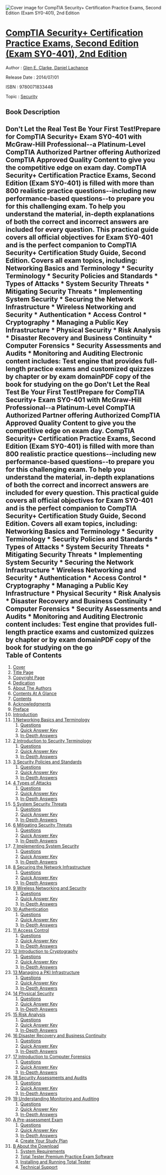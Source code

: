 ![Cover image for CompTIA Security+ Certification Practice Exams, Second Edition (Exam SY0-401), 2nd Edition](https://imgdetail.ebookreading.net/cover/cover/security/EB9780071833448.jpg)

[CompTIA Security+ Certification Practice Exams, Second Edition (Exam SY0-401), 2nd Edition](https://ebookreading.net/view/book/CompTIA+Security%2B+Certification+Practice+Exams%2C+Second+Edition+%28Exam+SY0-401%29%2C+2nd+Edition-EB9780071833448_1.html "CompTIA Security+ Certification Practice Exams, Second Edition (Exam SY0-401), 2nd Edition")
====================================================================================================================

Author : [Glen E. Clarke](https://ebookreading.net/search/author/Glen+E.+Clarke),[ Daniel Lachance](https://ebookreading.net/search/author/+Daniel+Lachance)

Release Date : 2014/07/01

ISBN : 9780071833448

Topic : [Security](https://ebookreading.net/search/category/security)

Book Description
-----------------

Don't Let the Real Test Be Your First Test!Prepare for CompTIA Security+ Exam SY0-401 with McGraw-Hill Professional--a Platinum-Level CompTIA Authorized Partner offering Authorized CompTIA Approved Quality Content to give you the competitive edge on exam day.
CompTIA Security+ Certification Practice Exams, Second Edition (Exam SY0-401) is filled with more than 800 realistic practice questions--including new performance-based questions--to prepare you for this challenging exam. To help you understand the material, in-depth explanations of both the correct and incorrect answers are included for every question. This practical guide covers all official objectives for Exam SY0-401 and is the perfect companion to CompTIA Security+ Certification Study Guide, Second Edition.
Covers all exam topics, including:
Networking Basics and Terminology * Security Terminology * Security Policies and Standards * Types of Attacks * System Security Threats * Mitigating Security Threats * Implementing System Security * Securing the Network Infrastructure * Wireless Networking and Security * Authentication * Access Control * Cryptography * Managing a Public Key Infrastructure * Physical Security * Risk Analysis * Disaster Recovery and Business Continuity * Computer Forensics * Security Assessments and Audits * Monitoring and Auditing
Electronic content includes:
Test engine that provides full-length practice exams and customized quizzes by chapter or by exam domainPDF copy of the book for studying on the go              Don't Let the Real Test Be Your First Test!Prepare for CompTIA Security+ Exam SY0-401 with McGraw-Hill Professional--a Platinum-Level CompTIA Authorized Partner offering Authorized CompTIA Approved Quality Content to give you the competitive edge on exam day.
CompTIA Security+ Certification Practice Exams, Second Edition (Exam SY0-401) is filled with more than 800 realistic practice questions--including new performance-based questions--to prepare you for this challenging exam. To help you understand the material, in-depth explanations of both the correct and incorrect answers are included for every question. This practical guide covers all official objectives for Exam SY0-401 and is the perfect companion to CompTIA Security+ Certification Study Guide, Second Edition.
Covers all exam topics, including:
Networking Basics and Terminology * Security Terminology * Security Policies and Standards * Types of Attacks * System Security Threats * Mitigating Security Threats * Implementing System Security * Securing the Network Infrastructure * Wireless Networking and Security * Authentication * Access Control * Cryptography * Managing a Public Key Infrastructure * Physical Security * Risk Analysis * Disaster Recovery and Business Continuity * Computer Forensics * Security Assessments and Audits * Monitoring and Auditing
Electronic content includes:
Test engine that provides full-length practice exams and customized quizzes by chapter or by exam domainPDF copy of the book for studying on the go              
Table of Contents
-----------------

1. [Cover](https://ebookreading.net/view/book/CompTIA+Security%2B+Certification+Practice+Exams%2C+Second+Edition+%28Exam+SY0-401%29%2C+2nd+Edition-EB9780071833448_1.html)
1. [Title Page](https://ebookreading.net/view/book/CompTIA+Security%2B+Certification+Practice+Exams%2C+Second+Edition+%28Exam+SY0-401%29%2C+2nd+Edition-EB9780071833448_2.html)
1. [Copyright Page](https://ebookreading.net/view/book/CompTIA+Security%2B+Certification+Practice+Exams%2C+Second+Edition+%28Exam+SY0-401%29%2C+2nd+Edition-EB9780071833448_3.html)
1. [Dedication](https://ebookreading.net/view/book/CompTIA+Security%2B+Certification+Practice+Exams%2C+Second+Edition+%28Exam+SY0-401%29%2C+2nd+Edition-EB9780071833448_4.html)
1. [About The Authors](https://ebookreading.net/view/book/CompTIA+Security%2B+Certification+Practice+Exams%2C+Second+Edition+%28Exam+SY0-401%29%2C+2nd+Edition-EB9780071833448_5.html)
1. [Contents At A Glance](https://ebookreading.net/view/book/CompTIA+Security%2B+Certification+Practice+Exams%2C+Second+Edition+%28Exam+SY0-401%29%2C+2nd+Edition-EB9780071833448_7.html)
1. [Contents](https://ebookreading.net/view/book/CompTIA+Security%2B+Certification+Practice+Exams%2C+Second+Edition+%28Exam+SY0-401%29%2C+2nd+Edition-EB9780071833448_8.html)
1. [Acknowledgments](https://ebookreading.net/view/book/CompTIA+Security%2B+Certification+Practice+Exams%2C+Second+Edition+%28Exam+SY0-401%29%2C+2nd+Edition-EB9780071833448_9.html)
1. [Preface](https://ebookreading.net/view/book/CompTIA+Security%2B+Certification+Practice+Exams%2C+Second+Edition+%28Exam+SY0-401%29%2C+2nd+Edition-EB9780071833448_10.html)
1. [Introduction](https://ebookreading.net/view/book/CompTIA+Security%2B+Certification+Practice+Exams%2C+Second+Edition+%28Exam+SY0-401%29%2C+2nd+Edition-EB9780071833448_11.html)
1. [1 Networking Basics and Terminology](https://ebookreading.net/view/book/CompTIA+Security%2B+Certification+Practice+Exams%2C+Second+Edition+%28Exam+SY0-401%29%2C+2nd+Edition-EB9780071833448_12.html#ch01)
    1. [Questions](https://ebookreading.net/view/book/CompTIA+Security%2B+Certification+Practice+Exams%2C+Second+Edition+%28Exam+SY0-401%29%2C+2nd+Edition-EB9780071833448_12.html#ch01lev1)
    1. [Quick Answer Key](https://ebookreading.net/view/book/CompTIA+Security%2B+Certification+Practice+Exams%2C+Second+Edition+%28Exam+SY0-401%29%2C+2nd+Edition-EB9780071833448_12.html#ch01lev2)
    1. [In-Depth Answers](https://ebookreading.net/view/book/CompTIA+Security%2B+Certification+Practice+Exams%2C+Second+Edition+%28Exam+SY0-401%29%2C+2nd+Edition-EB9780071833448_12.html#ch01lev3)
1. [2 Introduction to Security Terminology](https://ebookreading.net/view/book/CompTIA+Security%2B+Certification+Practice+Exams%2C+Second+Edition+%28Exam+SY0-401%29%2C+2nd+Edition-EB9780071833448_13.html#ch02)
    1. [Questions](https://ebookreading.net/view/book/CompTIA+Security%2B+Certification+Practice+Exams%2C+Second+Edition+%28Exam+SY0-401%29%2C+2nd+Edition-EB9780071833448_13.html#ch02lev1)
    1. [Quick Answer Key](https://ebookreading.net/view/book/CompTIA+Security%2B+Certification+Practice+Exams%2C+Second+Edition+%28Exam+SY0-401%29%2C+2nd+Edition-EB9780071833448_13.html#ch02lev2)
    1. [In-Depth Answers](https://ebookreading.net/view/book/CompTIA+Security%2B+Certification+Practice+Exams%2C+Second+Edition+%28Exam+SY0-401%29%2C+2nd+Edition-EB9780071833448_13.html#ch02lev3)
1. [3 Security Policies and Standards](https://ebookreading.net/view/book/CompTIA+Security%2B+Certification+Practice+Exams%2C+Second+Edition+%28Exam+SY0-401%29%2C+2nd+Edition-EB9780071833448_14.html#ch03)
    1. [Questions](https://ebookreading.net/view/book/CompTIA+Security%2B+Certification+Practice+Exams%2C+Second+Edition+%28Exam+SY0-401%29%2C+2nd+Edition-EB9780071833448_14.html#ch03lev1)
    1. [Quick Answer Key](https://ebookreading.net/view/book/CompTIA+Security%2B+Certification+Practice+Exams%2C+Second+Edition+%28Exam+SY0-401%29%2C+2nd+Edition-EB9780071833448_14.html#ch03lev2)
    1. [In-Depth Answers](https://ebookreading.net/view/book/CompTIA+Security%2B+Certification+Practice+Exams%2C+Second+Edition+%28Exam+SY0-401%29%2C+2nd+Edition-EB9780071833448_14.html#ch03lev3)
1. [4 Types of Attacks](https://ebookreading.net/view/book/CompTIA+Security%2B+Certification+Practice+Exams%2C+Second+Edition+%28Exam+SY0-401%29%2C+2nd+Edition-EB9780071833448_15.html#ch04)
    1. [Questions](https://ebookreading.net/view/book/CompTIA+Security%2B+Certification+Practice+Exams%2C+Second+Edition+%28Exam+SY0-401%29%2C+2nd+Edition-EB9780071833448_15.html#ch04lev1)
    1. [Quick Answer Key](https://ebookreading.net/view/book/CompTIA+Security%2B+Certification+Practice+Exams%2C+Second+Edition+%28Exam+SY0-401%29%2C+2nd+Edition-EB9780071833448_15.html#ch04lev2)
    1. [In-Depth Answers](https://ebookreading.net/view/book/CompTIA+Security%2B+Certification+Practice+Exams%2C+Second+Edition+%28Exam+SY0-401%29%2C+2nd+Edition-EB9780071833448_15.html#ch04lev3)
1. [5 System Security Threats](https://ebookreading.net/view/book/CompTIA+Security%2B+Certification+Practice+Exams%2C+Second+Edition+%28Exam+SY0-401%29%2C+2nd+Edition-EB9780071833448_16.html#ch05)
    1. [Questions](https://ebookreading.net/view/book/CompTIA+Security%2B+Certification+Practice+Exams%2C+Second+Edition+%28Exam+SY0-401%29%2C+2nd+Edition-EB9780071833448_16.html#ch05lev1)
    1. [Quick Answer Key](https://ebookreading.net/view/book/CompTIA+Security%2B+Certification+Practice+Exams%2C+Second+Edition+%28Exam+SY0-401%29%2C+2nd+Edition-EB9780071833448_16.html#ch05lev2)
    1. [In-Depth Answers](https://ebookreading.net/view/book/CompTIA+Security%2B+Certification+Practice+Exams%2C+Second+Edition+%28Exam+SY0-401%29%2C+2nd+Edition-EB9780071833448_16.html#ch05lev3)
1. [6 Mitigating Security Threats](https://ebookreading.net/view/book/CompTIA+Security%2B+Certification+Practice+Exams%2C+Second+Edition+%28Exam+SY0-401%29%2C+2nd+Edition-EB9780071833448_17.html#ch06)
    1. [Questions](https://ebookreading.net/view/book/CompTIA+Security%2B+Certification+Practice+Exams%2C+Second+Edition+%28Exam+SY0-401%29%2C+2nd+Edition-EB9780071833448_17.html#ch06lev1)
    1. [Quick Answer Key](https://ebookreading.net/view/book/CompTIA+Security%2B+Certification+Practice+Exams%2C+Second+Edition+%28Exam+SY0-401%29%2C+2nd+Edition-EB9780071833448_17.html#ch06lev2)
    1. [In-Depth Answers](https://ebookreading.net/view/book/CompTIA+Security%2B+Certification+Practice+Exams%2C+Second+Edition+%28Exam+SY0-401%29%2C+2nd+Edition-EB9780071833448_17.html#ch06lev3)
1. [7 Implementing System Security](https://ebookreading.net/view/book/CompTIA+Security%2B+Certification+Practice+Exams%2C+Second+Edition+%28Exam+SY0-401%29%2C+2nd+Edition-EB9780071833448_18.html#ch07)
    1. [Questions](https://ebookreading.net/view/book/CompTIA+Security%2B+Certification+Practice+Exams%2C+Second+Edition+%28Exam+SY0-401%29%2C+2nd+Edition-EB9780071833448_18.html#ch07lev1)
    1. [Quick Answer Key](https://ebookreading.net/view/book/CompTIA+Security%2B+Certification+Practice+Exams%2C+Second+Edition+%28Exam+SY0-401%29%2C+2nd+Edition-EB9780071833448_18.html#ch07lev2)
    1. [In-Depth Answers](https://ebookreading.net/view/book/CompTIA+Security%2B+Certification+Practice+Exams%2C+Second+Edition+%28Exam+SY0-401%29%2C+2nd+Edition-EB9780071833448_18.html#ch07lev3)
1. [8 Securing the Network Infrastructure](https://ebookreading.net/view/book/CompTIA+Security%2B+Certification+Practice+Exams%2C+Second+Edition+%28Exam+SY0-401%29%2C+2nd+Edition-EB9780071833448_19.html#ch08)
    1. [Questions](https://ebookreading.net/view/book/CompTIA+Security%2B+Certification+Practice+Exams%2C+Second+Edition+%28Exam+SY0-401%29%2C+2nd+Edition-EB9780071833448_19.html#ch08lev1)
    1. [Quick Answer Key](https://ebookreading.net/view/book/CompTIA+Security%2B+Certification+Practice+Exams%2C+Second+Edition+%28Exam+SY0-401%29%2C+2nd+Edition-EB9780071833448_19.html#ch08lev2)
    1. [In-Depth Answers](https://ebookreading.net/view/book/CompTIA+Security%2B+Certification+Practice+Exams%2C+Second+Edition+%28Exam+SY0-401%29%2C+2nd+Edition-EB9780071833448_19.html#ch08lev3)
1. [9 Wireless Networking and Security](https://ebookreading.net/view/book/CompTIA+Security%2B+Certification+Practice+Exams%2C+Second+Edition+%28Exam+SY0-401%29%2C+2nd+Edition-EB9780071833448_20.html#ch09)
    1. [Questions](https://ebookreading.net/view/book/CompTIA+Security%2B+Certification+Practice+Exams%2C+Second+Edition+%28Exam+SY0-401%29%2C+2nd+Edition-EB9780071833448_20.html#ch09lev1)
    1. [Quick Answer Key](https://ebookreading.net/view/book/CompTIA+Security%2B+Certification+Practice+Exams%2C+Second+Edition+%28Exam+SY0-401%29%2C+2nd+Edition-EB9780071833448_20.html#ch09lev2)
    1. [In-Depth Answers](https://ebookreading.net/view/book/CompTIA+Security%2B+Certification+Practice+Exams%2C+Second+Edition+%28Exam+SY0-401%29%2C+2nd+Edition-EB9780071833448_20.html#ch09lev3)
1. [10 Authentication](https://ebookreading.net/view/book/CompTIA+Security%2B+Certification+Practice+Exams%2C+Second+Edition+%28Exam+SY0-401%29%2C+2nd+Edition-EB9780071833448_21.html#ch10)
    1. [Questions](https://ebookreading.net/view/book/CompTIA+Security%2B+Certification+Practice+Exams%2C+Second+Edition+%28Exam+SY0-401%29%2C+2nd+Edition-EB9780071833448_21.html#ch10lev1)
    1. [Quick Answer Key](https://ebookreading.net/view/book/CompTIA+Security%2B+Certification+Practice+Exams%2C+Second+Edition+%28Exam+SY0-401%29%2C+2nd+Edition-EB9780071833448_21.html#ch10lev2)
    1. [In-Depth Answers](https://ebookreading.net/view/book/CompTIA+Security%2B+Certification+Practice+Exams%2C+Second+Edition+%28Exam+SY0-401%29%2C+2nd+Edition-EB9780071833448_21.html#ch10lev3)
1. [11 Access Control](https://ebookreading.net/view/book/CompTIA+Security%2B+Certification+Practice+Exams%2C+Second+Edition+%28Exam+SY0-401%29%2C+2nd+Edition-EB9780071833448_22.html#ch11)
    1. [Questions](https://ebookreading.net/view/book/CompTIA+Security%2B+Certification+Practice+Exams%2C+Second+Edition+%28Exam+SY0-401%29%2C+2nd+Edition-EB9780071833448_22.html#ch11lev1)
    1. [Quick Answer Key](https://ebookreading.net/view/book/CompTIA+Security%2B+Certification+Practice+Exams%2C+Second+Edition+%28Exam+SY0-401%29%2C+2nd+Edition-EB9780071833448_22.html#ch11lev2)
    1. [In-Depth Answers](https://ebookreading.net/view/book/CompTIA+Security%2B+Certification+Practice+Exams%2C+Second+Edition+%28Exam+SY0-401%29%2C+2nd+Edition-EB9780071833448_22.html#ch11lev3)
1. [12 Introduction to Cryptography](https://ebookreading.net/view/book/CompTIA+Security%2B+Certification+Practice+Exams%2C+Second+Edition+%28Exam+SY0-401%29%2C+2nd+Edition-EB9780071833448_23.html#ch12)
    1. [Questions](https://ebookreading.net/view/book/CompTIA+Security%2B+Certification+Practice+Exams%2C+Second+Edition+%28Exam+SY0-401%29%2C+2nd+Edition-EB9780071833448_23.html#ch12lev1)
    1. [Quick Answer Key](https://ebookreading.net/view/book/CompTIA+Security%2B+Certification+Practice+Exams%2C+Second+Edition+%28Exam+SY0-401%29%2C+2nd+Edition-EB9780071833448_23.html#ch12lev2)
    1. [In-Depth Answers](https://ebookreading.net/view/book/CompTIA+Security%2B+Certification+Practice+Exams%2C+Second+Edition+%28Exam+SY0-401%29%2C+2nd+Edition-EB9780071833448_23.html#ch12lev3)
1. [13 Managing a PKI Infrastructure](https://ebookreading.net/view/book/CompTIA+Security%2B+Certification+Practice+Exams%2C+Second+Edition+%28Exam+SY0-401%29%2C+2nd+Edition-EB9780071833448_24.html#ch13)
    1. [Questions](https://ebookreading.net/view/book/CompTIA+Security%2B+Certification+Practice+Exams%2C+Second+Edition+%28Exam+SY0-401%29%2C+2nd+Edition-EB9780071833448_24.html#ch13lev1)
    1. [Quick Answer Key](https://ebookreading.net/view/book/CompTIA+Security%2B+Certification+Practice+Exams%2C+Second+Edition+%28Exam+SY0-401%29%2C+2nd+Edition-EB9780071833448_24.html#ch13lev2)
    1. [In-Depth Answers](https://ebookreading.net/view/book/CompTIA+Security%2B+Certification+Practice+Exams%2C+Second+Edition+%28Exam+SY0-401%29%2C+2nd+Edition-EB9780071833448_24.html#ch13lev3)
1. [14 Physical Security](https://ebookreading.net/view/book/CompTIA+Security%2B+Certification+Practice+Exams%2C+Second+Edition+%28Exam+SY0-401%29%2C+2nd+Edition-EB9780071833448_25.html#ch14)
    1. [Questions](https://ebookreading.net/view/book/CompTIA+Security%2B+Certification+Practice+Exams%2C+Second+Edition+%28Exam+SY0-401%29%2C+2nd+Edition-EB9780071833448_25.html#ch14lev1)
    1. [Quick Answer Key](https://ebookreading.net/view/book/CompTIA+Security%2B+Certification+Practice+Exams%2C+Second+Edition+%28Exam+SY0-401%29%2C+2nd+Edition-EB9780071833448_25.html#ch14lev2)
    1. [In-Depth Answers](https://ebookreading.net/view/book/CompTIA+Security%2B+Certification+Practice+Exams%2C+Second+Edition+%28Exam+SY0-401%29%2C+2nd+Edition-EB9780071833448_25.html#ch14lev3)
1. [15 Risk Analysis](https://ebookreading.net/view/book/CompTIA+Security%2B+Certification+Practice+Exams%2C+Second+Edition+%28Exam+SY0-401%29%2C+2nd+Edition-EB9780071833448_26.html#ch15)
    1. [Questions](https://ebookreading.net/view/book/CompTIA+Security%2B+Certification+Practice+Exams%2C+Second+Edition+%28Exam+SY0-401%29%2C+2nd+Edition-EB9780071833448_26.html#ch15lev1)
    1. [Quick Answer Key](https://ebookreading.net/view/book/CompTIA+Security%2B+Certification+Practice+Exams%2C+Second+Edition+%28Exam+SY0-401%29%2C+2nd+Edition-EB9780071833448_26.html#ch15lev2)
    1. [In-Depth Answers](https://ebookreading.net/view/book/CompTIA+Security%2B+Certification+Practice+Exams%2C+Second+Edition+%28Exam+SY0-401%29%2C+2nd+Edition-EB9780071833448_26.html#ch15lev3)
1. [16 Disaster Recovery and Business Continuity](https://ebookreading.net/view/book/CompTIA+Security%2B+Certification+Practice+Exams%2C+Second+Edition+%28Exam+SY0-401%29%2C+2nd+Edition-EB9780071833448_27.html#ch16)
    1. [Questions](https://ebookreading.net/view/book/CompTIA+Security%2B+Certification+Practice+Exams%2C+Second+Edition+%28Exam+SY0-401%29%2C+2nd+Edition-EB9780071833448_27.html#ch16lev1)
    1. [Quick Answer Key](https://ebookreading.net/view/book/CompTIA+Security%2B+Certification+Practice+Exams%2C+Second+Edition+%28Exam+SY0-401%29%2C+2nd+Edition-EB9780071833448_27.html#ch16lev2)
    1. [In-Depth Answers](https://ebookreading.net/view/book/CompTIA+Security%2B+Certification+Practice+Exams%2C+Second+Edition+%28Exam+SY0-401%29%2C+2nd+Edition-EB9780071833448_27.html#ch16lev3)
1. [17 Introduction to Computer Forensics](https://ebookreading.net/view/book/CompTIA+Security%2B+Certification+Practice+Exams%2C+Second+Edition+%28Exam+SY0-401%29%2C+2nd+Edition-EB9780071833448_28.html#ch17)
    1. [Questions](https://ebookreading.net/view/book/CompTIA+Security%2B+Certification+Practice+Exams%2C+Second+Edition+%28Exam+SY0-401%29%2C+2nd+Edition-EB9780071833448_28.html#ch17lev1)
    1. [Quick Answer Key](https://ebookreading.net/view/book/CompTIA+Security%2B+Certification+Practice+Exams%2C+Second+Edition+%28Exam+SY0-401%29%2C+2nd+Edition-EB9780071833448_28.html#ch17lev2)
    1. [In-Depth Answers](https://ebookreading.net/view/book/CompTIA+Security%2B+Certification+Practice+Exams%2C+Second+Edition+%28Exam+SY0-401%29%2C+2nd+Edition-EB9780071833448_28.html#ch17lev3)
1. [18 Security Assessments and Audits](https://ebookreading.net/view/book/CompTIA+Security%2B+Certification+Practice+Exams%2C+Second+Edition+%28Exam+SY0-401%29%2C+2nd+Edition-EB9780071833448_29.html#ch18)
    1. [Questions](https://ebookreading.net/view/book/CompTIA+Security%2B+Certification+Practice+Exams%2C+Second+Edition+%28Exam+SY0-401%29%2C+2nd+Edition-EB9780071833448_29.html#ch18lev1)
    1. [Quick Answer Key](https://ebookreading.net/view/book/CompTIA+Security%2B+Certification+Practice+Exams%2C+Second+Edition+%28Exam+SY0-401%29%2C+2nd+Edition-EB9780071833448_29.html#ch18lev2)
    1. [In-Depth Answers](https://ebookreading.net/view/book/CompTIA+Security%2B+Certification+Practice+Exams%2C+Second+Edition+%28Exam+SY0-401%29%2C+2nd+Edition-EB9780071833448_29.html#ch18lev3)
1. [19 Understanding Monitoring and Auditing](https://ebookreading.net/view/book/CompTIA+Security%2B+Certification+Practice+Exams%2C+Second+Edition+%28Exam+SY0-401%29%2C+2nd+Edition-EB9780071833448_30.html#ch19)
    1. [Questions](https://ebookreading.net/view/book/CompTIA+Security%2B+Certification+Practice+Exams%2C+Second+Edition+%28Exam+SY0-401%29%2C+2nd+Edition-EB9780071833448_30.html#ch19lev1)
    1. [Quick Answer Key](https://ebookreading.net/view/book/CompTIA+Security%2B+Certification+Practice+Exams%2C+Second+Edition+%28Exam+SY0-401%29%2C+2nd+Edition-EB9780071833448_30.html#ch19lev2)
    1. [In-Depth Answers](https://ebookreading.net/view/book/CompTIA+Security%2B+Certification+Practice+Exams%2C+Second+Edition+%28Exam+SY0-401%29%2C+2nd+Edition-EB9780071833448_30.html#ch19lev3)
1. [A Pre-assessment Exam](https://ebookreading.net/view/book/CompTIA+Security%2B+Certification+Practice+Exams%2C+Second+Edition+%28Exam+SY0-401%29%2C+2nd+Edition-EB9780071833448_31.html#app01)
    1. [Questions](https://ebookreading.net/view/book/CompTIA+Security%2B+Certification+Practice+Exams%2C+Second+Edition+%28Exam+SY0-401%29%2C+2nd+Edition-EB9780071833448_31.html#app01lev1)
    1. [Quick Answer Key](https://ebookreading.net/view/book/CompTIA+Security%2B+Certification+Practice+Exams%2C+Second+Edition+%28Exam+SY0-401%29%2C+2nd+Edition-EB9780071833448_31.html#app01lev2)
    1. [In-Depth Answers](https://ebookreading.net/view/book/CompTIA+Security%2B+Certification+Practice+Exams%2C+Second+Edition+%28Exam+SY0-401%29%2C+2nd+Edition-EB9780071833448_31.html#app01lev3)
    1. [Create Your Study Plan](https://ebookreading.net/view/book/CompTIA+Security%2B+Certification+Practice+Exams%2C+Second+Edition+%28Exam+SY0-401%29%2C+2nd+Edition-EB9780071833448_31.html#app01lev4)
1. [B About the Download](https://ebookreading.net/view/book/CompTIA+Security%2B+Certification+Practice+Exams%2C+Second+Edition+%28Exam+SY0-401%29%2C+2nd+Edition-EB9780071833448_32.html#app02)
    1. [System Requirements](https://ebookreading.net/view/book/CompTIA+Security%2B+Certification+Practice+Exams%2C+Second+Edition+%28Exam+SY0-401%29%2C+2nd+Edition-EB9780071833448_32.html#app02lev1)
    1. [Total Tester Premium Practice Exam Software](https://ebookreading.net/view/book/CompTIA+Security%2B+Certification+Practice+Exams%2C+Second+Edition+%28Exam+SY0-401%29%2C+2nd+Edition-EB9780071833448_32.html#app02lev2)
    1. [Installing and Running Total Tester](https://ebookreading.net/view/book/CompTIA+Security%2B+Certification+Practice+Exams%2C+Second+Edition+%28Exam+SY0-401%29%2C+2nd+Edition-EB9780071833448_32.html#app02lev3)
    1. [Technical Support](https://ebookreading.net/view/book/CompTIA+Security%2B+Certification+Practice+Exams%2C+Second+Edition+%28Exam+SY0-401%29%2C+2nd+Edition-EB9780071833448_32.html#app02lev4)
